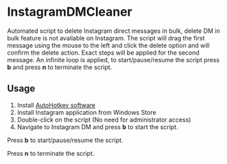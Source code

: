 # InstagramDMCleaner
Automated script to delete Instagram direct messages in bulk, delete DM in bulk feature is not available on Instagram. The script will drag the first message using the mouse to the left and click the delete option and will confirm the delete action. Exact steps will be applied for the second message. An infinite loop is applied, to start/pause/resume the script press **b** and press **n** to terminate the script.

## **Usage**

1. Install [AutoHotkey software](https://www.autohotkey.com/)
2. Install Instagram application from Windows Store
3. Double-click on the script (No need for administrator access)
4. Navigate to Instagram DM and press **b** to start the script.
  
  
Press **b** to start/pause/resume the script.
  
  
Press **n** to terminate the script.
